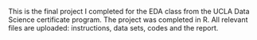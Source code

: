 This is the final project I completed for the EDA class from the UCLA Data Science certificate program. The project was completed in R. All relevant files are uploaded: instructions, data sets, codes and the report.
